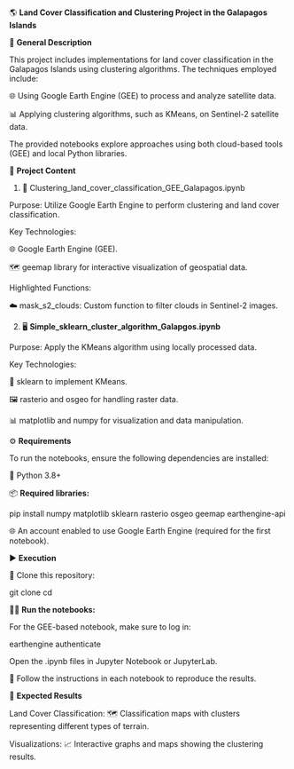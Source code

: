 🌎 **Land Cover Classification and Clustering Project in the Galapagos Islands**

📝 **General Description**

This project includes implementations for land cover classification in the Galapagos Islands using clustering algorithms. The techniques employed include:

🌐 Using Google Earth Engine (GEE) to process and analyze satellite data.

📊 Applying clustering algorithms, such as KMeans, on Sentinel-2 satellite data.

The provided notebooks explore approaches using both cloud-based tools (GEE) and local Python libraries.

📁 **Project Content**

1. 📜 Clustering_land_cover_classification_GEE_Galapagos.ipynb

Purpose: Utilize Google Earth Engine to perform clustering and land cover classification.

Key Technologies:

🌐 Google Earth Engine (GEE).

🗺️ geemap library for interactive visualization of geospatial data.

Highlighted Functions:

☁️ mask_s2_clouds: Custom function to filter clouds in Sentinel-2 images.

2. 🖥️ **Simple_sklearn_cluster_algorithm_Galapgos.ipynb**

Purpose: Apply the KMeans algorithm using locally processed data.

Key Technologies:

🤖 sklearn to implement KMeans.

🖼️ rasterio and osgeo for handling raster data.

📊 matplotlib and numpy for visualization and data manipulation.

⚙️ **Requirements**

To run the notebooks, ensure the following dependencies are installed:

🐍 Python 3.8+

📦 **Required libraries:**

pip install numpy matplotlib sklearn rasterio osgeo geemap earthengine-api

🌐 An account enabled to use Google Earth Engine (required for the first notebook).

▶️ **Execution**

🔄 Clone this repository:

git clone <repository-URL>
cd <repository-name>

🏃‍♂️ **Run the notebooks:**

For the GEE-based notebook, make sure to log in:

earthengine authenticate

Open the .ipynb files in Jupyter Notebook or JupyterLab.

🚀 Follow the instructions in each notebook to reproduce the results.

🎯 **Expected Results**

Land Cover Classification: 🗺️ Classification maps with clusters representing different types of terrain.

Visualizations: 📈 Interactive graphs and maps showing the clustering results.

